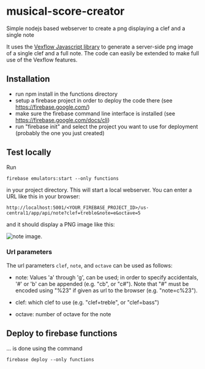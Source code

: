 # musical-score-creator
Simple nodejs based webserver to create a png displaying a clef and a single note

It uses the [Vexflow Javascript
library](https://ourcodeworld.com/articles/read/293/rendering-music-notation-music-sheet-in-javascript-with-vexflow-2)
to generate a server-side png image of a single clef and a full
note. The code can easily be extended to make full use of the Vexflow
features.

## Installation

* run npm install in the functions directory
* setup a firebase project in order to deploy the code there (see https://firebase.google.com/)
* make sure the firebase command line interface is installed (see https://firebase.google.com/docs/cli)
* run "firebase init" and select the project you want to use for deployment (probably the one you just created)

## Test locally

Run

```
firebase emulators:start --only functions
```

in your project directory. This will start a local webserver. You can enter a URL like this in your browser:

```
http://localhost:5001/<YOUR_FIREBASE_PROJECT_ID>/us-central1/app/api/note?clef=treble&note=e&octave=5
```

and it should display a PNG image like this:

![note image](https://file-hosting-13205.firebaseapp.com/musicalnotes/note.png).

### Url parameters

The url parameters `clef`, `note`, and `octave` can be used as follows:

* note: Values 'a' through 'g', can be used; in order to specify accidentals, '#' or 'b' can be appended (e.g. "cb", or "c#"). Note that "#" must be encoded using "%23" if given as url to the browser (e.g. "note=c%23").

* clef: which clef to use (e.g. "clef=treble", or "clef=bass")

* octave: number of octave for the note

## Deploy to firebase functions

... is done using the command

```
firebase deploy --only functions
```




